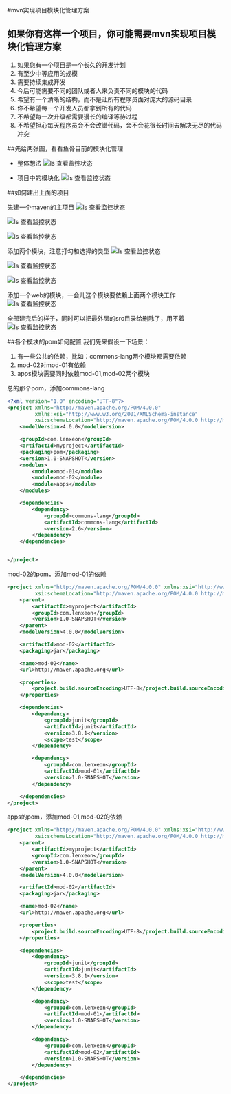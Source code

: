 #mvn实现项目模块化管理方案

## 如果你有这样一个项目，你可能需要mvn实现项目模块化管理方案
1. 如果您有一个项目是一个长久的开发计划
1. 有至少中等应用的规模
1. 需要持续集成开发
1. 今后可能需要不同的团队或者人来负责不同的模块的代码
1. 希望有一个清晰的结构，而不是让所有程序员面对庞大的源码目录
1. 你不希望每一个开发人员都拿到所有的代码
1. 不希望每一次升级都需要漫长的编译等待过程
1. 不希望担心每天程序员会不会改错代码，会不会花很长时间去解决无尽的代码冲突

##先给两张图，看看鱼骨目前的模块化管理

* 整体想法
![ls 查看监控状态](https://github.com/lenxeon/notes/blob/master/后端/201604/mvn实现项目模块化管理方案/鱼骨服务体系架构.png)

* 项目中的模块化
![ls 查看监控状态](https://github.com/lenxeon/notes/blob/master/后端/201604/mvn实现项目模块化管理方案/mvn-all.png)

##如何建出上面的项目

先建一个maven的主项目
![ls 查看监控状态](https://github.com/lenxeon/notes/blob/master/后端/201604/mvn实现项目模块化管理方案/step-01.png)

![ls 查看监控状态](https://github.com/lenxeon/notes/blob/master/后端/201604/mvn实现项目模块化管理方案/step-02.png)

![ls 查看监控状态](https://github.com/lenxeon/notes/blob/master/后端/201604/mvn实现项目模块化管理方案/step-03.png)

添加两个模块，注意打勾和选择的类型
![ls 查看监控状态](https://github.com/lenxeon/notes/blob/master/后端/201604/mvn实现项目模块化管理方案/step-04.png)

![ls 查看监控状态](https://github.com/lenxeon/notes/blob/master/后端/201604/mvn实现项目模块化管理方案/step-05.png)

![ls 查看监控状态](https://github.com/lenxeon/notes/blob/master/后端/201604/mvn实现项目模块化管理方案/step-06.png)

添加一个web的模块，一会儿这个模块要依赖上面两个模块工作
![ls 查看监控状态](https://github.com/lenxeon/notes/blob/master/后端/201604/mvn实现项目模块化管理方案/step-07.png)

全部建完后的样子，同时可以把最外层的src目录给删除了，用不着
![ls 查看监控状态](https://github.com/lenxeon/notes/blob/master/后端/201604/mvn实现项目模块化管理方案/step-08.png)


##各个模块的pom如何配置
我们先来假设一下场景：
1. 有一些公共的依赖，比如：commons-lang两个模块都需要依赖
1. mod-02对mod-01有依赖
1. apps模块需要同时依赖mod-01,mod-02两个模块

总的那个pom，添加commons-lang
```xml
<?xml version="1.0" encoding="UTF-8"?>
<project xmlns="http://maven.apache.org/POM/4.0.0"
         xmlns:xsi="http://www.w3.org/2001/XMLSchema-instance"
         xsi:schemaLocation="http://maven.apache.org/POM/4.0.0 http://maven.apache.org/xsd/maven-4.0.0.xsd">
    <modelVersion>4.0.0</modelVersion>

    <groupId>com.lenxeon</groupId>
    <artifactId>myproject</artifactId>
    <packaging>pom</packaging>
    <version>1.0-SNAPSHOT</version>
    <modules>
        <module>mod-01</module>
        <module>mod-02</module>
        <module>apps</module>
    </modules>

    <dependencies>
        <dependency>
            <groupId>commons-lang</groupId>
            <artifactId>commons-lang</artifactId>
            <version>2.6</version>
        </dependency>
    </dependencies>


</project>
```


mod-02的pom，添加mod-01的依赖
```xml
<project xmlns="http://maven.apache.org/POM/4.0.0" xmlns:xsi="http://www.w3.org/2001/XMLSchema-instance"
         xsi:schemaLocation="http://maven.apache.org/POM/4.0.0 http://maven.apache.org/xsd/maven-4.0.0.xsd">
    <parent>
        <artifactId>myproject</artifactId>
        <groupId>com.lenxeon</groupId>
        <version>1.0-SNAPSHOT</version>
    </parent>
    <modelVersion>4.0.0</modelVersion>

    <artifactId>mod-02</artifactId>
    <packaging>jar</packaging>

    <name>mod-02</name>
    <url>http://maven.apache.org</url>

    <properties>
        <project.build.sourceEncoding>UTF-8</project.build.sourceEncoding>
    </properties>

    <dependencies>
        <dependency>
            <groupId>junit</groupId>
            <artifactId>junit</artifactId>
            <version>3.8.1</version>
            <scope>test</scope>
        </dependency>

        <dependency>
            <groupId>com.lenxeon</groupId>
            <artifactId>mod-01</artifactId>
            <version>1.0-SNAPSHOT</version>
        </dependency>

    </dependencies>
</project>
```


apps的pom，添加mod-01,mod-02的依赖
```xml
<project xmlns="http://maven.apache.org/POM/4.0.0" xmlns:xsi="http://www.w3.org/2001/XMLSchema-instance"
         xsi:schemaLocation="http://maven.apache.org/POM/4.0.0 http://maven.apache.org/xsd/maven-4.0.0.xsd">
    <parent>
        <artifactId>myproject</artifactId>
        <groupId>com.lenxeon</groupId>
        <version>1.0-SNAPSHOT</version>
    </parent>
    <modelVersion>4.0.0</modelVersion>

    <artifactId>mod-02</artifactId>
    <packaging>jar</packaging>

    <name>mod-02</name>
    <url>http://maven.apache.org</url>

    <properties>
        <project.build.sourceEncoding>UTF-8</project.build.sourceEncoding>
    </properties>

    <dependencies>
        <dependency>
            <groupId>junit</groupId>
            <artifactId>junit</artifactId>
            <version>3.8.1</version>
            <scope>test</scope>
        </dependency>

        <dependency>
            <groupId>com.lenxeon</groupId>
            <artifactId>mod-01</artifactId>
            <version>1.0-SNAPSHOT</version>
        </dependency>

        <dependency>
            <groupId>com.lenxeon</groupId>
            <artifactId>mod-02</artifactId>
            <version>1.0-SNAPSHOT</version>
        </dependency>

    </dependencies>
</project>
```
